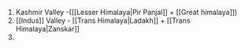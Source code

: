 
1. Kashmir Valley -([[Lesser Himalaya|Pir Panjal]] + [[Great himalaya]])
2. [[Indus]] Valley - [[Trans Himalaya|Ladakh]] + [[Trans Himalaya|Zanskar]]
3. 